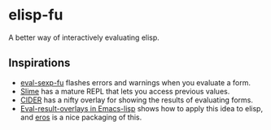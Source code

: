 # elisp-fu

A better way of interactively evaluating elisp.

## Inspirations

* [eval-sexp-fu](https://github.com/hchbaw/eval-sexp-fu.el) flashes
  errors and warnings when you evaluate a form.
* [Slime](https://common-lisp.net/project/slime/) has a mature REPL
  that lets you access previous values.
* [CIDER](https://github.com/clojure-emacs/cider) has a nifty overlay
  for showing the results of evaluating forms.
* [Eval-result-overlays in Emacs-lisp](http://endlessparentheses.com/eval-result-overlays-in-emacs-lisp.html) shows
  how to apply this idea to elisp,
  and [eros](https://github.com/xiongtx/eros) is a nice packaging of this.

